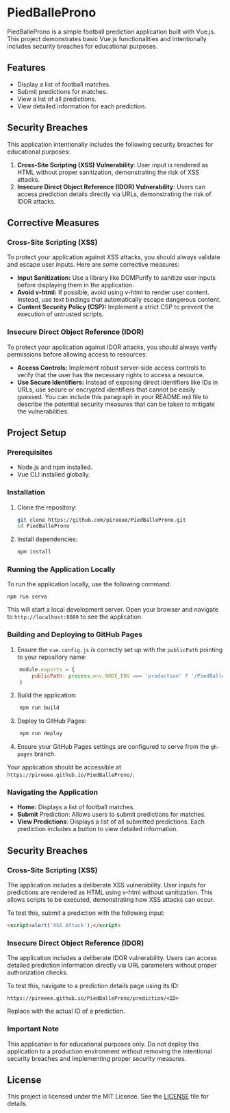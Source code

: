 # PiedBalleProno

PiedBalleProno is a simple football prediction application built with Vue.js. This project demonstrates basic Vue.js functionalities and intentionally includes security breaches for educational purposes.

## Features

- Display a list of football matches.
- Submit predictions for matches.
- View a list of all predictions.
- View detailed information for each prediction.

## Security Breaches

This application intentionally includes the following security breaches for educational purposes:

1. **Cross-Site Scripting (XSS) Vulnerability**: User input is rendered as HTML without proper sanitization, demonstrating the risk of XSS attacks.
2. **Insecure Direct Object Reference (IDOR) Vulnerability**: Users can access prediction details directly via URLs, demonstrating the risk of IDOR attacks.

## Corrective Measures
### Cross-Site Scripting (XSS)  
To protect your application against XSS attacks, you should always validate and escape user inputs. Here are some corrective measures:

- **Input Sanitization:** Use a library like DOMPurify to sanitize user inputs before displaying them in the application.
- **Avoid v-html:** If possible, avoid using v-html to render user content. Instead, use text bindings that automatically escape dangerous content.
- **Content Security Policy (CSP):** Implement a strict CSP to prevent the execution of untrusted scripts.
### Insecure Direct Object Reference (IDOR)
To protect your application against IDOR attacks, you should always verify permissions before allowing access to resources:

- **Access Controls:** Implement robust server-side access controls to verify that the user has the necessary rights to access a resource.
- **Use Secure Identifiers:** Instead of exposing direct identifiers like IDs in URLs, use secure or encrypted identifiers that cannot be easily guessed.
You can include this paragraph in your README.md file to describe the potential security measures that can be taken to mitigate the vulnerabilities.

## Project Setup

### Prerequisites

- Node.js and npm installed.
- Vue CLI installed globally.

### Installation

1. Clone the repository:

   ```bash
   git clone https://github.com/pireeee/PiedBalleProno.git
   cd PiedBalleProno
   ```

2.  Install dependencies:

    ```bash
    npm install
    ```

### Running the Application Locally
To run the application locally, use the following command:

    npm run serve


This will start a local development server. 
Open your browser and navigate to `http://localhost:8080` to see the application.

### Building and Deploying to GitHub Pages
1. Ensure the `vue.config.js` is correctly set up with the `publicPath` pointing to your repository name:

```javascript
    module.exports = {
        publicPath: process.env.NODE_ENV === 'production' ? '/PiedBalleProno/' : '/'
    }
```
2. Build the application:

```bash
    npm run build
```

3. Deploy to GitHub Pages:

```bash
    npm run deploy
```
4. Ensure your GitHub Pages settings are configured to serve from the `gh-pages` branch.

Your application should be accessible at `https://pireeee.github.io/PiedBalleProno/`.

### Navigating the Application
- **Home:** Displays a list of football matches.
- **Submit** Prediction: Allows users to submit predictions for matches.
- **View Predictions**: Displays a list of all submitted predictions. Each prediction includes a button to view detailed information.

## Security Breaches
### Cross-Site Scripting (XSS)
The application includes a deliberate XSS vulnerability. User inputs for predictions are rendered as HTML using v-html without sanitization. This allows scripts to be executed, demonstrating how XSS attacks can occur.

To test this, submit a prediction with the following input:

```html
<script>alert('XSS Attack');</script>
```
### Insecure Direct Object Reference (IDOR)
The application includes a deliberate IDOR vulnerability. Users can access detailed prediction information directly via URL parameters without proper authorization checks.

To test this, navigate to a prediction details page using its ID:

```plaintext
https://pireeee.github.io/PiedBalleProno/prediction/<ID>
```
Replace <ID> with the actual ID of a prediction.
### Important Note
This application is for educational purposes only. Do not deploy this application to a production environment without removing the intentional security breaches and implementing proper security measures.

## License

This project is licensed under the MIT License. See the [LICENSE](LICENSE) file for details.
